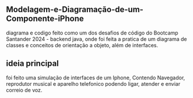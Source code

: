 ## Modelagem-e-Diagramação-de-um-Componente-iPhone

diagrama e codigo feito como um dos desafios de código do Bootcamp Santander 2024 - backend java, onde foi feita a pratica de um diagrama de classes e conceitos de orientação a objeto, além de interfaces.

## ideia principal

foi feito uma simulação de interfaces de um Iphone, Contendo Navegador, reprodutor musical e aparelho telefonico podendo ligar, atender e enviar correio de voz.
